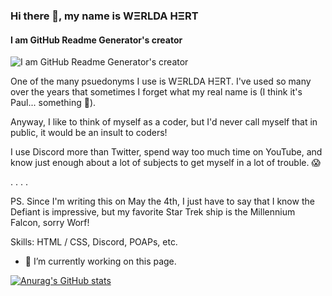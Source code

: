 ### Hi there 👋, my name is WΞRLDA HΞRT
#### I am GitHub Readme Generator's creator
![I am GitHub Readme Generator's creator](https://pbs.twimg.com/profile_banners/104140752/1651317818/1500x500)

One of the many psuedonyms I use is WΞRLDA HΞRT. I've used so many over the years that sometimes I forget what my real name is (I think it's Paul... something 🤔). 

Anyway, I like to think of myself as a coder, but I'd never call myself that in public, it would be an insult to coders!

I use Discord more than Twitter, spend way too much time on YouTube, and know just enough about a lot of subjects to get myself in a lot of trouble. 😱

. 
.
.
.

PS. Since I'm writing this on May the 4th, I just have to say that I know the Defiant is impressive, but my favorite Star Trek ship is the Millennium Falcon, sorry Worf!

Skills:  HTML / CSS, Discord, POAPs, etc.

- 🔭 I’m currently working on this page. 






[![Anurag's GitHub stats](https://github-readme-stats.vercel.app/api?username=RunHot)](https://github.com/anuraghazra/github-readme-stats)


<!--
**RunHot/RunHot** is a ✨ _special_ ✨ repository because its `README.md` (this file) appears on your GitHub profile.

Here are some ideas to get you started:

- 🔭 I’m currently working on ...
- 🌱 I’m currently learning ...
- 👯 I’m looking to collaborate on ...
- 🤔 I’m looking for help with ...
- 💬 Ask me about ...
- 📫 How to reach me: ...
- 😄 Pronouns: ...
- ⚡ Fun fact: ...
-->
